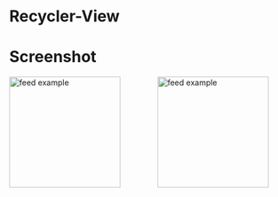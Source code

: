 # Recycler-View

# Screenshot
<p>
  <img src="https://user-images.githubusercontent.com/140700822/263331800-5c7afb93-a540-436b-b766-c87563446a55.png" alt="feed example" width = "200" >
  &nbsp; &nbsp; &nbsp; &nbsp; &nbsp; &nbsp; &nbsp; &nbsp;
  <img src="https://user-images.githubusercontent.com/140700822/263331815-c4d70e56-84a4-4daa-8b68-0d96f5c8493d.png" alt="feed example" width = "200" >  
</p>



